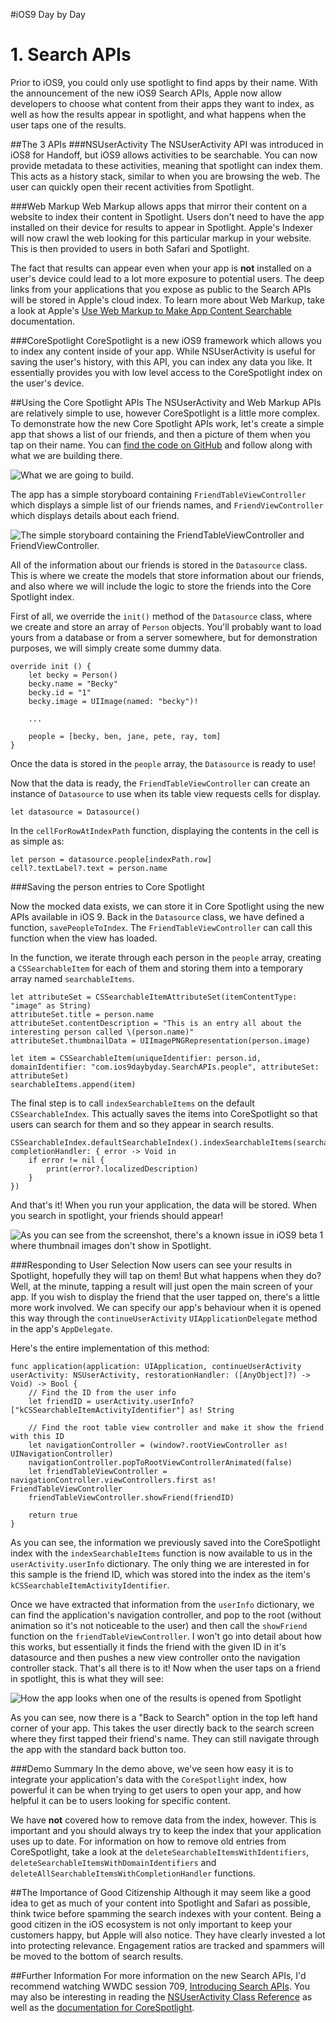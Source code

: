 #iOS9 Day by Day
# 1. Search APIs

Prior to iOS9, you could only use spotlight to find apps by their name. With the announcement of the new iOS9 Search APIs, Apple now allow developers to choose what content from their apps they want to index, as well as how the results appear in spotlight, and what happens when the user taps one of the results. 

##The 3 APIs
###NSUserActivity
The NSUserActivity API was introduced in iOS8 for Handoff, but iOS9 allows activities to be searchable. You can now provide metadata to these activities, meaning that spotlight can index them. This acts as a history stack, similar to when you are browsing the web. The user can quickly open their recent activities from Spotlight.

###Web Markup
Web Markup allows apps that mirror their content on a website to index their content in Spotlight. Users don't need to have the app installed on their device for results to appear in Spotlight. Apple's Indexer will now crawl the web looking for this particular markup in your website. This is then provided to users in both Safari and Spotlight.

The fact that results can appear even when your app is **not** installed on a user's device could lead to a lot more exposure to potential users. The deep links from your applications that you expose as public to the Search APIs will be stored in Apple's cloud index. To learn more about Web Markup, take a look at Apple's [Use Web Markup to Make App Content Searchable](https://developer.apple.com/library/prerelease/ios/releasenotes/General/WhatsNewIniOS/Articles/iOS9.html#//apple_ref/doc/uid/TP40016198-SW4) documentation.

###CoreSpotlight
CoreSpotlight is a new iOS9 framework which allows you to index any content inside of your app. While NSUserActivity is useful for saving the user's history, with this API, you can index any data you like. It essentially provides you with low level access to the CoreSpotlight index on the user's device.

##Using the Core Spotlight APIs
The NSUserActivity and Web Markup APIs are relatively simple to use, however CoreSpotlight is a little more complex. To demonstrate how the new Core Spotlight APIs work, let's create a simple app that shows a list of our friends, and then a picture of them when you tap on their name. You can [find the code on GitHub](https://github.com/shinobicontrols/iOS9-day-by-day/tree/master/01-Search-APIs) and follow along with what we are building there.

![What we are going to build.](images/friendApp.png)

The app has a simple storyboard containing `FriendTableViewController` which displays a simple list of our friends names, and `FriendViewController` which displays details about each friend.

 ![The simple storyboard containing the FriendTableViewController and FriendViewController.](images/storyboard.png)
 
All of the information about our friends is stored in the `Datasource` class. This is where we create the models that store information about our friends, and also where we will include the logic to store the friends into the Core Spotlight index.

First of all, we override the `init()` method of the `Datasource` class, where we create and store an array of `Person` objects. You'll probably want to load yours from a database or from a server somewhere, but for demonstration purposes, we will simply create some dummy data.

	override init () {
		let becky = Person()
		becky.name = "Becky"
		becky.id = "1"
		becky.image = UIImage(named: "becky")!
		
		...
		
		people = [becky, ben, jane, pete, ray, tom]
	}

Once the data is stored in the `people` array, the `Datasource` is ready to use!

Now that the data is ready, the `FriendTableViewController` can create an instance of `Datasource` to use when its table view requests cells for display.

	let datasource = Datasource()
	
In the `cellForRowAtIndexPath` function, displaying the contents in the cell is as simple as:

	let person = datasource.people[indexPath.row]
	cell?.textLabel?.text = person.name 

###Saving the person entries to Core Spotlight

Now the mocked data exists, we can store it in Core Spotlight using the new APIs available in iOS 9. Back in the `Datasource` class, we have defined a function, `savePeopleToIndex`. The `FriendTableViewController` can call this function when the view has loaded.

In the function, we iterate through each person in the `people` array, creating a `CSSearchableItem` for each of them and storing them into a temporary array named `searchableItems`.

	let attributeSet = CSSearchableItemAttributeSet(itemContentType: "image" as String)
	attributeSet.title = person.name
	attributeSet.contentDescription = "This is an entry all about the interesting person called \(person.name)"
	attributeSet.thumbnailData = UIImagePNGRepresentation(person.image)
	
	let item = CSSearchableItem(uniqueIdentifier: person.id, domainIdentifier: "com.ios9daybyday.SearchAPIs.people", attributeSet: attributeSet)
	searchableItems.append(item)

The final step is to call `indexSearchableItems` on the default `CSSearchableIndex`. This actually saves the items into CoreSpotlight so that users can search for them and so they appear in search results.

	CSSearchableIndex.defaultSearchableIndex().indexSearchableItems(searchableItems, completionHandler: { error -> Void in
		if error != nil {
			print(error?.localizedDescription)
		}
	})

And that's it! When you run your application, the data will be stored. When you search in spotlight, your friends should appear!

![As you can see from the screenshot, there's a known issue in iOS9 beta 1 where thumbnail images don't show in Spotlight.](images/searchResults.png)

###Responding to User Selection
Now users can see your results in Spotlight, hopefully they will tap on them! But what happens when they do? Well, at the minute, tapping a result will just open the main screen of your app. If you wish to display the friend that the user tapped on, there's a little more work involved. We can specify our app's behaviour when it is opened this way through the `continueUserActivity` `UIApplicationDelegate` method in the app's `AppDelegate`.

Here's the entire implementation of this method:

	func application(application: UIApplication, continueUserActivity userActivity: NSUserActivity, restorationHandler: ([AnyObject]?) -> Void) -> Bool {
		// Find the ID from the user info
		let friendID = userActivity.userInfo?["kCSSearchableItemActivityIdentifier"] as! String
    
		// Find the root table view controller and make it show the friend with this ID
		let navigationController = (window?.rootViewController as! UINavigationController)
		navigationController.popToRootViewControllerAnimated(false)
		let friendTableViewController = navigationController.viewControllers.first as! FriendTableViewController
		friendTableViewController.showFriend(friendID)
		
		return true
	}

As you can see, the information we previously saved into the CoreSpotlight index with the `indexSearchableItems` function is now available to us in the `userActivity.userInfo` dictionary. The only thing we are interested in for this sample is the friend ID, which was stored into the index as the item's `kCSSearchableItemActivityIdentifier`.

Once we have extracted that information from the `userInfo` dictionary, we can find the application's navigation controller, and pop to the root (without animation so it's not noticeable to the user) and then call the `showFriend` function on the `friendTableViewController`. I won't go into detail about how this works, but essentially it finds the friend with the given ID in it's datasource and then pushes a new view controller onto the navigation controller stack. That's all there is to it! Now when the user taps on a friend in spotlight, this is what they will see:

![How the app looks when one of the results is opened from Spotlight](images/backToSearch.png)

As you can see, now there is a "Back to Search" option in the top left hand corner of your app. This takes the user directly back to the search screen where they first tapped their friend's name. They can still navigate through the app with the standard back button too.

###Demo Summary
In the demo above, we've seen how easy it is to integrate your application's data with the `CoreSpotlight` index,  how powerful it can be when trying to get users to open your app, and how helpful it can be to users looking for specific content. 

We have **not** covered how to remove data from the index, however. This is important and you should always try to keep the index that your application uses up to date. For information on how to remove old entries from CoreSpotlight, take a look at the `deleteSearchableItemsWithIdentifiers`, `deleteSearchableItemsWithDomainIdentifiers` and `deleteAllSearchableItemsWithCompletionHandler` functions.

##The Importance of Good Citizenship
Although it may seem like a good idea to get as much of your content into Spotlight and Safari as possible, think twice before spamming the search indexes with your content. Being a good citizen in the iOS ecosystem is not only important to keep your customers happy, but Apple will also notice. They have clearly invested a lot into protecting relevance. Engagement ratios are tracked and spammers will be moved to the bottom of search results.

##Further Information
For more information on the new Search APIs, I'd recommend watching WWDC session 709, [Introducing Search APIs](https://developer.apple.com/videos/wwdc/2015/?id=709). You may also be interesting in reading the [NSUserActivity Class Reference](https://developer.apple.com/library/prerelease/ios/documentation/Foundation/Reference/NSUserActivity_Class/) as well as the [documentation for CoreSpotlight](https://developer.apple.com/library/prerelease/ios/releasenotes/General/WhatsNewIniOS/Articles/iOS9.html#//apple_ref/doc/uid/TP40016198-SW3).